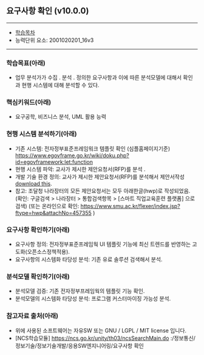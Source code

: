 ## 요구사항 확인 (v10.0.0)
 
---

- [학습목차](https://github.com/miniplugin/human)
- 능력단위 요소: 2001020201_16v3

---

### 학습목표(아래)

- 업무 분석가가 수집 ․ 분석 ․ 정의한 요구사항과 이에 따른 분석모델에 대해서 확인과 현행 시스템에 대해 분석할 수 있다.

### 핵심키워드(아래)

- 요구공학, 비즈니스 분석, UML 활용 능력

### 현행 시스템 분석하기(아래)

- 기존 시스템: 전자정부표준프레임워크 템플릿 확인 (심플홈페이지기준) https://www.egovframe.go.kr/wiki/doku.php?id=egovframework:let:function
- 현행 시스템 파악: 교사가 제시한 제안요청서(RFP)를 분석 .
- 개발 기술 환경 정의: 교사가 제시한 제안요청서(RFP)를 분석해서 제안서작성[download this](git_img/project_rfp.pptx). 
- 참고: 조달청 나라장터의 모든 제안요청서는 모두 아래한글(hwp)로 작성되었음. 
  (확인: 구글검색 > 나라장터 > 통합검색항목 > [스마트 직업교육훈련 플랫폼] 으로 검색)
  (또는 온라인으로 확인: https://www.smu.ac.kr/flexer/index.jsp?ftype=hwp&attachNo=457355 )
### 요구사항 확인하기(아래)

- 요구사항 정의: 전자정부표준프레임웍 UI 템플릿 기능에 최신 트렌드를 반영하는 고도화(오픈소스정책적용).
- 요구사항의 시스템화 타당성 분석: 기존 유료 솔루션 검색해서 분석.

### 분석모델 확인하기(아래)

- 분석모델 검증: 기존 전자정부프레임웍의 템플릿 기능 확인.
- 분석모델의 시스템화 타당성 분석: 프로그램 커스터마이징 가능성 분석.

### 참고자료 출처(아래)

- 위에 사용된 소프트웨어는 자유SW 또는 GNU / LGPL / MIT license 입니다.
- [NCS학습모듈] https://ncs.go.kr/unity/th03/ncsSearchMain.do :/정보통신/정보기술/정보기술개발/응용SW엔지니어링/요구사항 확인
